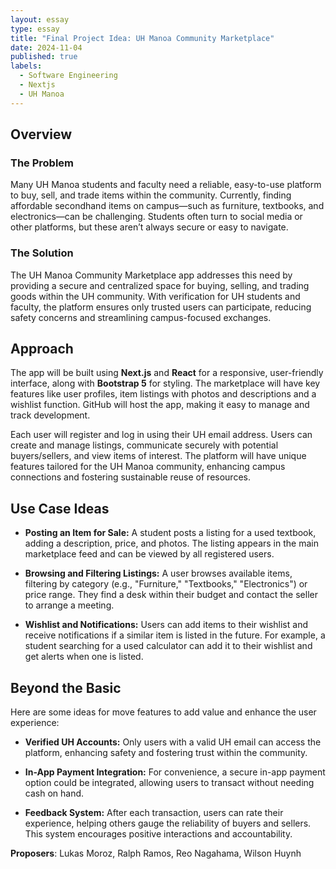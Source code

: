 ```yaml
---
layout: essay
type: essay
title: "Final Project Idea: UH Manoa Community Marketplace"
date: 2024-11-04
published: true
labels:
  - Software Engineering
  - Nextjs
  - UH Manoa
---
```


## Overview

### The Problem
Many UH Manoa students and faculty need a reliable, easy-to-use platform to buy, sell, and trade items within the community. Currently, finding affordable secondhand items on campus—such as furniture, textbooks, and electronics—can be challenging. Students often turn to social media or other platforms, but these aren’t always secure or easy to navigate.

### The Solution
The UH Manoa Community Marketplace app addresses this need by providing a secure and centralized space for buying, selling, and trading goods within the UH community. With verification for UH students and faculty, the platform ensures only trusted users can participate, reducing safety concerns and streamlining campus-focused exchanges.

## Approach

The app will be built using **Next.js** and **React** for a responsive, user-friendly interface, along with **Bootstrap 5** for styling. The marketplace will have key features like user profiles, item listings with photos and descriptions and a wishlist function. GitHub will host the app, making it easy to manage and track development.

Each user will register and log in using their UH email address. Users can create and manage listings, communicate securely with potential buyers/sellers, and view items of interest. The platform will have unique features tailored for the UH Manoa community, enhancing campus connections and fostering sustainable reuse of resources.

## Use Case Ideas

- **Posting an Item for Sale:** A student posts a listing for a used textbook, adding a description, price, and photos. The listing appears in the main marketplace feed and can be viewed by all registered users.
  
- **Browsing and Filtering Listings:** A user browses available items, filtering by category (e.g., "Furniture," "Textbooks," "Electronics") or price range. They find a desk within their budget and contact the seller to arrange a meeting.

- **Wishlist and Notifications:** Users can add items to their wishlist and receive notifications if a similar item is listed in the future. For example, a student searching for a used calculator can add it to their wishlist and get alerts when one is listed.

## Beyond the Basic

Here are some ideas for move features to add value and enhance the user experience:

- **Verified UH Accounts:** Only users with a valid UH email can access the platform, enhancing safety and fostering trust within the community.
  
- **In-App Payment Integration:** For convenience, a secure in-app payment option could be integrated, allowing users to transact without needing cash on hand.

- **Feedback System:** After each transaction, users can rate their experience, helping others gauge the reliability of buyers and sellers. This system encourages positive interactions and accountability.

**Proposers**: Lukas Moroz, Ralph Ramos, Reo Nagahama, Wilson Huynh
